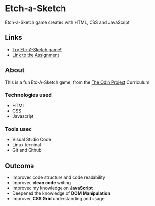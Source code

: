 # Etch-a-Sketch
Etch-a-Sketch game created with HTML, CSS and JavaScript

## Links
- [Try Etc-A-Sketch game!!](https://georgan1987.github.io/Etch-a-Sketch/)
- [Link to the Assignment](https://www.theodinproject.com/lessons/foundations-etch-a-sketch)

## About
This is a fun Etc-A-Sketch game, from the [The Odin Project](https://www.theodinproject.com/) Curriculum.

### Technologies used
* HTML
* CSS 
* Javascript

### Tools used
* Visual Studio Code
* Linux terminal
* Git and Github

## Outcome
* Improved code structure and code readability
* Improved **clean code** writing
* Improved my knowledge on **JavaScript** 
* Deepened the knowledge of **DOM Manipulation** 
* Improved **CSS Grid** understanding and usage
